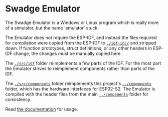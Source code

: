 # Swadge Emulator

The Swadge Emulator is a Windows or Linux program which is really more of a simulator, but the name 'emulator' stuck.

The Emulator does not require the ESP-IDF, and instead the files required for compilation were copied from the ESP-IDF to [`./idf-inc/`](./idf-inc/) and stripped down. If function prototypes, struct definitions, or any other headers in ESP-IDF change, the changes must be manually copied here.

The [`./src/idf`](./src/idf/) folder reimplements a few parts of the IDF. For the most part the Emulator strives to reimplement components rather than parts of the IDF.

The [`./src/components`](./src/components) folder reimplements this project's [`../components`](../components/) folder, which has the hardware interfaces for ESP32-S2. The Emulator is compiled with the header files from the main [`../components`](../components/) folder for consistency.

Read [the documentation](./../docs/EMULATOR.md) for usage.
